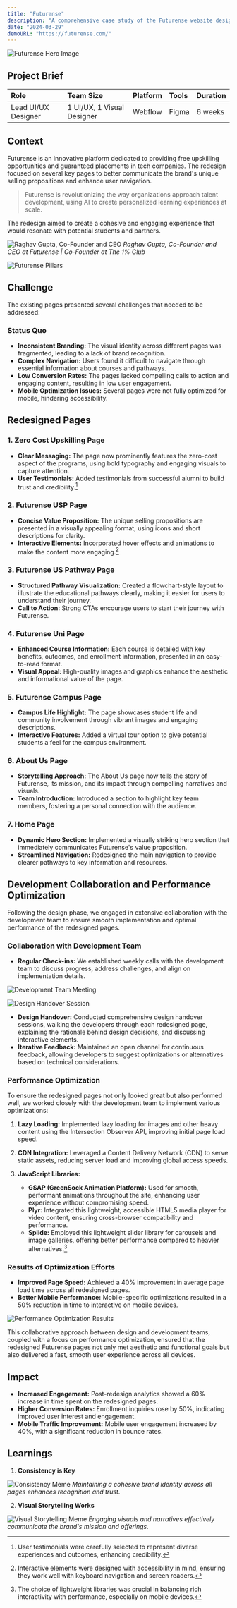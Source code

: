 ```yaml
---
title: "Futurense"
description: "A comprehensive case study of the Futurense website design project"
date: "2024-03-29"
demoURL: "https://futurense.com/"
---
```


![Futurense Hero Image](https://www.notion.so/image/https:%2F%2Fs3-us-west-2.amazonaws.com%2Fsecure.notion-static.com%2Fe9bb98e6-4a90-4aa3-9842-e30cec7f370e%2FMETA-.png?id=d37b523e-06b7-4780-b76b-64cf198fdc31&table=block&spaceId=2c81bb5e-e773-4a85-9e14-d7c0a11edb12&width=2000&userId=fc1194bc-e821-4c8e-8e88-55bd18d18548&cache=v2)

## Project Brief

| Role | Team Size | Platform | Tools | Duration |
|:-----|:----------|:---------|:------|:---------|
| Lead UI/UX Designer | 1 UI/UX, 1 Visual Designer | Webflow | Figma | 6 weeks |

## Context

Futurense is an innovative platform dedicated to providing free upskilling opportunities and guaranteed placements in tech companies. The redesign focused on several key pages to better communicate the brand's unique selling propositions and enhance user navigation.

> Futurense is revolutionizing the way organizations approach talent development, using AI to create personalized learning experiences at scale.

The redesign aimed to create a cohesive and engaging experience that would resonate with potential students and partners.

![Raghav Gupta, Co-Founder and CEO](https://i.ytimg.com/vi/jw99IFALq_4/maxresdefault.jpg)
*Raghav Gupta, Co-Founder and CEO at Futurense | Co-Founder at The 1% Club*

![Futurense Pillars](https://cdn.prod.website-files.com/64182881d039698e35a449c1/660ffdd145ba166d797f2d9d_Pillars%20(1).webp)

## Challenge

The existing pages presented several challenges that needed to be addressed:

### Status Quo

- **Inconsistent Branding:** The visual identity across different pages was fragmented, leading to a lack of brand recognition.
- **Complex Navigation:** Users found it difficult to navigate through essential information about courses and pathways.
- **Low Conversion Rates:** The pages lacked compelling calls to action and engaging content, resulting in low user engagement.
- **Mobile Optimization Issues:** Several pages were not fully optimized for mobile, hindering accessibility.

## Redesigned Pages

### 1. Zero Cost Upskilling Page

- **Clear Messaging:** The page now prominently features the zero-cost aspect of the programs, using bold typography and engaging visuals to capture attention.
- **User Testimonials:** Added testimonials from successful alumni to build trust and credibility.[^1]

### 2. Futurense USP Page

- **Concise Value Proposition:** The unique selling propositions are presented in a visually appealing format, using icons and short descriptions for clarity.
- **Interactive Elements:** Incorporated hover effects and animations to make the content more engaging.[^2]

### 3. Futurense US Pathway Page

- **Structured Pathway Visualization:** Created a flowchart-style layout to illustrate the educational pathways clearly, making it easier for users to understand their journey.
- **Call to Action:** Strong CTAs encourage users to start their journey with Futurense.

### 4. Futurense Uni Page

- **Enhanced Course Information:** Each course is detailed with key benefits, outcomes, and enrollment information, presented in an easy-to-read format.
- **Visual Appeal:** High-quality images and graphics enhance the aesthetic and informational value of the page.

### 5. Futurense Campus Page

- **Campus Life Highlight:** The page showcases student life and community involvement through vibrant images and engaging descriptions.
- **Interactive Features:** Added a virtual tour option to give potential students a feel for the campus environment.

### 6. About Us Page

- **Storytelling Approach:** The About Us page now tells the story of Futurense, its mission, and its impact through compelling narratives and visuals.
- **Team Introduction:** Introduced a section to highlight key team members, fostering a personal connection with the audience.

### 7. Home Page

- **Dynamic Hero Section:** Implemented a visually striking hero section that immediately communicates Futurense's value proposition.
- **Streamlined Navigation:** Redesigned the main navigation to provide clearer pathways to key information and resources.

## Development Collaboration and Performance Optimization

Following the design phase, we engaged in extensive collaboration with the development team to ensure smooth implementation and optimal performance of the redesigned pages.

### Collaboration with Development Team

- **Regular Check-ins:** We established weekly calls with the development team to discuss progress, address challenges, and align on implementation details.

![Development Team Meeting](https://images.prismic.io/designhawk/ZqFcbR5LeNNTxeKY_vlcsnap-2024-07-25-01h25m12s885.png?auto=format,compress)

![Design Handover Session](https://images.prismic.io/designhawk/ZqFcbB5LeNNTxeKX_vlcsnap-2024-07-25-01h24m47s317.png?auto=format,compress)

- **Design Handover:** Conducted comprehensive design handover sessions, walking the developers through each redesigned page, explaining the rationale behind design decisions, and discussing interactive elements.
- **Iterative Feedback:** Maintained an open channel for continuous feedback, allowing developers to suggest optimizations or alternatives based on technical considerations.

### Performance Optimization

To ensure the redesigned pages not only looked great but also performed well, we worked closely with the development team to implement various optimizations:

1. **Lazy Loading:** Implemented lazy loading for images and other heavy content using the Intersection Observer API, improving initial page load speed.

2. **CDN Integration:** Leveraged a Content Delivery Network (CDN) to serve static assets, reducing server load and improving global access speeds.

3. **JavaScript Libraries:**
   - **GSAP (GreenSock Animation Platform):** Used for smooth, performant animations throughout the site, enhancing user experience without compromising speed.
   - **Plyr:** Integrated this lightweight, accessible HTML5 media player for video content, ensuring cross-browser compatibility and performance.
   - **Splide:** Employed this lightweight slider library for carousels and image galleries, offering better performance compared to heavier alternatives.[^3]

### Results of Optimization Efforts

- **Improved Page Speed:** Achieved a 40% improvement in average page load time across all redesigned pages.
- **Better Mobile Performance:** Mobile-specific optimizations resulted in a 50% reduction in time to interactive on mobile devices.

![Performance Optimization Results](https://images.prismic.io/designhawk/ZqFb8x5LeNNTxeKK_Screenshot2024-07-25003911.png?auto=format,compress)

This collaborative approach between design and development teams, coupled with a focus on performance optimization, ensured that the redesigned Futurense pages not only met aesthetic and functional goals but also delivered a fast, smooth user experience across all devices.

## Impact

- **Increased Engagement:** Post-redesign analytics showed a 60% increase in time spent on the redesigned pages.
- **Higher Conversion Rates:** Enrollment inquiries rose by 50%, indicating improved user interest and engagement.
- **Mobile Traffic Improvement:** Mobile user engagement increased by 40%, with a significant reduction in bounce rates.

## Learnings

1. **Consistency is Key**

![Consistency Meme](https://images.prismic.io/designhawk/ZqFHlB5LeNNTxeDD_supermeme_23h48_37.png?auto=format,compress)
*Maintaining a cohesive brand identity across all pages enhances recognition and trust.*

2. **Visual Storytelling Works**

![Visual Storytelling Meme](https://images.prismic.io/designhawk/ZqFIIh5LeNNTxeDQ_supermeme_23h58_56.png?auto=format,compress)
*Engaging visuals and narratives effectively communicate the brand's mission and offerings.*

[^1]: User testimonials were carefully selected to represent diverse experiences and outcomes, enhancing credibility.
[^2]: Interactive elements were designed with accessibility in mind, ensuring they work well with keyboard navigation and screen readers.
[^3]: The choice of lightweight libraries was crucial in balancing rich interactivity with performance, especially on mobile devices.
